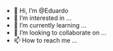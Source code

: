 - 👋 Hi, I’m @Eduardo
- 👀 I’m interested in ...
- 🌱 I’m currently learning ...
- 💞️ I’m looking to collaborate on ...
- 📫 How to reach me ...

<!---
TheEduV/TheEduV is a ✨ special ✨ repository because its `README.md` (this file) appears on your GitHub profile.
You can click the Preview link to take a look at your changes.
--->
